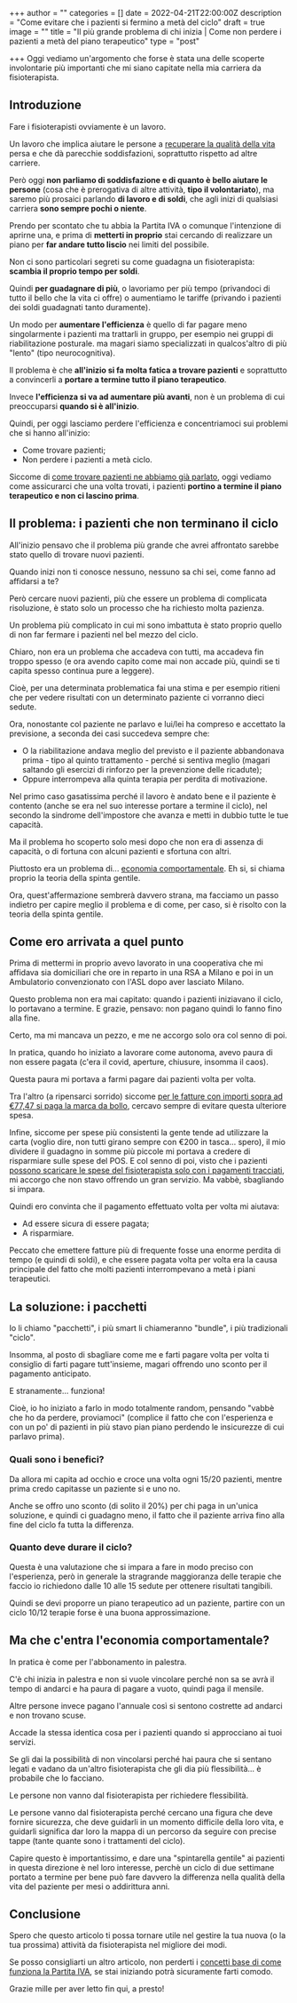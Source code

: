 +++
author = ""
categories = []
date = 2022-04-21T22:00:00Z
description = "Come evitare che i pazienti si fermino a metà del ciclo"
draft = true
image = ""
title = "Il più grande problema di chi inizia | Come non perdere i pazienti a metà del piano terapeutico"
type = "post"

+++
Oggi vediamo un'argomento che forse è stata una delle scoperte involontarie più importanti che mi siano capitate nella mia carriera da fisioterapista.

## Introduzione

Fare i fisioterapisti ovviamente è un lavoro.

Un lavoro che implica aiutare le persone a [recuperare la qualità della vita](https://fisioterapisti.org/che-fanno-veramente-i-fisioterapisti/ "Che fanno veramente i fisioterapisti") persa e che dà parecchie soddisfazioni, soprattutto rispetto ad altre carriere.

Però oggi **non parliamo di soddisfazione e di quanto è bello aiutare le persone** (cosa che è prerogativa di altre attività, **tipo il volontariato**), ma saremo più prosaici parlando **di lavoro e di soldi**, che agli inizi di qualsiasi carriera **sono sempre pochi o niente**.

Prendo per scontato che tu abbia la Partita IVA o comunque l'intenzione di aprirne una, e prima di **metterti in proprio** stai cercando di realizzare un piano per **far andare tutto liscio** nei limiti del possibile.

Non ci sono particolari segreti su come guadagna un fisioterapista: **scambia il proprio tempo per soldi**.

Quindi **per guadagnare di più**, o lavoriamo per più tempo (privandoci di tutto il bello che la vita ci offre) o aumentiamo le tariffe (privando i pazienti dei soldi guadagnati tanto duramente).

Un modo per **aumentare l'efficienza** è quello di far pagare meno singolarmente i pazienti ma trattarli in gruppo, per esempio nei gruppi di riabilitazione posturale. ma magari siamo specializzati in qualcos'altro di più "lento" (tipo neurocognitiva).

Il problema è che **all'inizio si fa molta fatica a trovare pazienti** e soprattutto a convincerli a **portare a termine tutto il piano terapeutico**.

Invece **l'efficienza si va ad aumentare più avanti**, non è un problema di cui preoccuparsi **quando si è all'inizio**.

Quindi, per oggi lasciamo perdere l'efficienza e concentriamoci sui problemi che si hanno all'inizio:

* Come trovare pazienti;
* Non perdere i pazienti a metà ciclo.

Siccome di [come trovare pazienti ne abbiamo già parlato](https://fisioterapisti.org/da-dove-provengono-i-miei-pazienti-internet/ "Come trovare pazienti | Panoramica Internet"), oggi vediamo come assicurarci che una volta trovati, i pazienti **portino a termine il piano terapeutico e non ci lascino prima**.

## Il problema: i pazienti che non terminano il ciclo

All'inizio pensavo che il problema più grande che avrei affrontato sarebbe stato quello di trovare nuovi pazienti.

Quando inizi non ti conosce nessuno, nessuno sa chi sei, come fanno ad affidarsi a te?

Però cercare nuovi pazienti, più che essere un problema di complicata risoluzione, è stato solo un processo che ha richiesto molta pazienza.

Un problema più complicato in cui mi sono imbattuta è stato proprio quello di non far fermare i pazienti nel bel mezzo del ciclo.

Chiaro, non era un problema che accadeva con tutti, ma accadeva fin troppo spesso (e ora avendo capito come mai non accade più, quindi se ti capita spesso continua pure a leggere).

Cioè, per una determinata problematica fai una stima e per esempio ritieni che per vedere risultati con un determinato paziente ci vorranno dieci sedute.

Ora, nonostante col paziente ne parlavo e lui/lei ha compreso e accettato la previsione, a seconda dei casi succedeva sempre che:

* O la riabilitazione andava meglio del previsto e il paziente abbandonava prima - tipo al quinto trattamento - perché si sentiva meglio (magari saltando gli esercizi di rinforzo per la prevenzione delle ricadute);
* Oppure interrompeva alla quinta terapia per perdita di motivazione.

Nel primo caso gasatissima perché il lavoro è andato bene e il paziente è contento (anche se era nel suo interesse portare a termine il ciclo), nel secondo la sindrome dell'impostore che avanza e metti in dubbio tutte le tue capacità.

Ma il problema ho scoperto solo mesi dopo che non era di assenza di capacità, o di fortuna con alcuni pazienti e sfortuna con altri.

Piuttosto era un problema di... [economia comportamentale](https://www.economiacomportamentale.it/2017/06/17/nudge-cose-la-spinta-gentile/ "Economia Comportamentale"). Eh si, si chiama proprio la teoria della spinta gentile.

Ora, quest'affermazione sembrerà davvero strana, ma facciamo un passo indietro per capire meglio il problema e di come, per caso, si è risolto con la teoria della spinta gentile.

## Come ero arrivata a quel punto

Prima di mettermi in proprio avevo lavorato in una cooperativa che mi affidava sia domiciliari che ore in reparto in una RSA a Milano e poi in un Ambulatorio convenzionato con l'ASL dopo aver lasciato Milano.

Questo problema non era mai capitato: quando i pazienti iniziavano il ciclo, lo portavano a termine. E grazie, pensavo: non pagano quindi lo fanno fino alla fine.

Certo, ma mi mancava un pezzo, e me ne accorgo solo ora col senno di poi.

In pratica, quando ho iniziato a lavorare come autonoma, avevo paura di non essere pagata (c'era il covid, aperture, chiusure, insomma il caos).

Questa paura mi portava a farmi pagare dai pazienti volta per volta.

Tra l'altro (a ripensarci sorrido) siccome [per le fatture con importi sopra ad €77,47 si paga la marca da bollo](https://fisioterapisti.org/che-sono-e-come-fare-le-fatture.guida-per-fisioterapisti/ "Che sono e come fare le fatture, guida per fisioterapisti"), cercavo sempre di evitare questa ulteriore spesa.

Infine, siccome per spese più consistenti la gente tende ad utilizzare la carta (voglio dire, non tutti girano sempre con €200 in tasca... spero), il mio dividere il guadagno in somme più piccole mi portava a credere di risparmiare sulle spese del POS. E col senno di poi, visto che i pazienti [possono scaricare le spese del fisioterapista solo con i pagamenti tracciati](https://fisioterapisti.org/guida-al-sistema-tessera-sanitaria-per-i-fisioterapisti-nel-2022/ "Guida a Sistema TS"), mi accorgo che non stavo offrendo un gran servizio. Ma vabbè, sbagliando si impara.

Quindi ero convinta che il pagamento effettuato volta per volta mi aiutava:

* Ad essere sicura di essere pagata;
* A risparmiare.

Peccato che emettere fatture più di frequente fosse una enorme perdita di tempo (e quindi di soldi), e che essere pagata volta per volta era la causa principale del fatto che molti pazienti interrompevano a metà i piani terapeutici.

## La soluzione: i pacchetti

Io li chiamo "pacchetti", i più smart li chiameranno "bundle", i più tradizionali "ciclo".

Insomma, al posto di sbagliare come me e farti pagare volta per volta ti consiglio di farti pagare tutt'insieme, magari offrendo uno sconto per il pagamento anticipato.

E stranamente... funziona!

Cioè, io ho iniziato a farlo in modo totalmente random, pensando "vabbè che ho da perdere, proviamoci" (complice il fatto che con l'esperienza e con un po' di pazienti in più stavo pian piano perdendo le insicurezze di cui parlavo prima).

### Quali sono i benefici?

Da allora mi capita ad occhio e croce una volta ogni 15/20 pazienti, mentre prima credo capitasse un paziente si e uno no.

Anche se offro uno sconto (di solito il 20%) per chi paga in un'unica soluzione, e quindi ci guadagno meno, il fatto che il paziente arriva fino alla fine del ciclo fa tutta la differenza.

### Quanto deve durare il ciclo?

Questa è una valutazione che si impara a fare in modo preciso con l'esperienza, però in generale la stragrande maggioranza delle terapie che faccio io richiedono dalle 10 alle 15 sedute per ottenere risultati tangibili.

Quindi se devi proporre un piano terapeutico ad un paziente, partire con un ciclo 10/12 terapie forse è una buona approssimazione.

## Ma che c'entra l'economia comportamentale?

In pratica è come per l'abbonamento in palestra.

C'è chi inizia in palestra e non si vuole vincolare perché non sa se avrà il tempo di andarci e ha paura di pagare a vuoto, quindi paga il mensile.

Altre persone invece pagano l'annuale così si sentono costrette ad andarci e non trovano scuse.

Accade la stessa identica cosa per i pazienti quando si approcciano ai tuoi servizi.

Se gli dai la possibilità di non vincolarsi perché hai paura che si sentano legati e vadano da un'altro fisioterapista che gli dia più flessibilità... è probabile che lo facciano.

Le persone non vanno dal fisioterapista per richiedere flessibilità.

Le persone vanno dal fisioterapista perché cercano una figura che deve fornire sicurezza, che deve guidarli in un momento difficile della loro vita, e guidarli significa dar loro la mappa di un percorso da seguire con precise tappe (tante quante sono i trattamenti del ciclo).

Capire questo è importantissimo, e dare una "spintarella gentile" ai pazienti in questa direzione è nel loro interesse, perchè un ciclo di due settimane portato a termine per bene può fare davvero la differenza nella qualità della vita del paziente per mesi o addirittura anni.

## Conclusione

Spero che questo articolo ti possa tornare utile nel gestire la tua nuova (o la tua prossima) attività da fisioterapista nel migliore dei modi.

Se posso consigliarti un altro articolo, non perderti i [concetti base di come funziona la Partita IVA](https://fisioterapisti.org/concetti-base-di-partita-iva-per-fisioterapisti/ "Concetti di base di P. IVA per Fisioterapisti"), se stai iniziando potrà sicuramente farti comodo.

Grazie mille per aver letto fin qui, a presto!